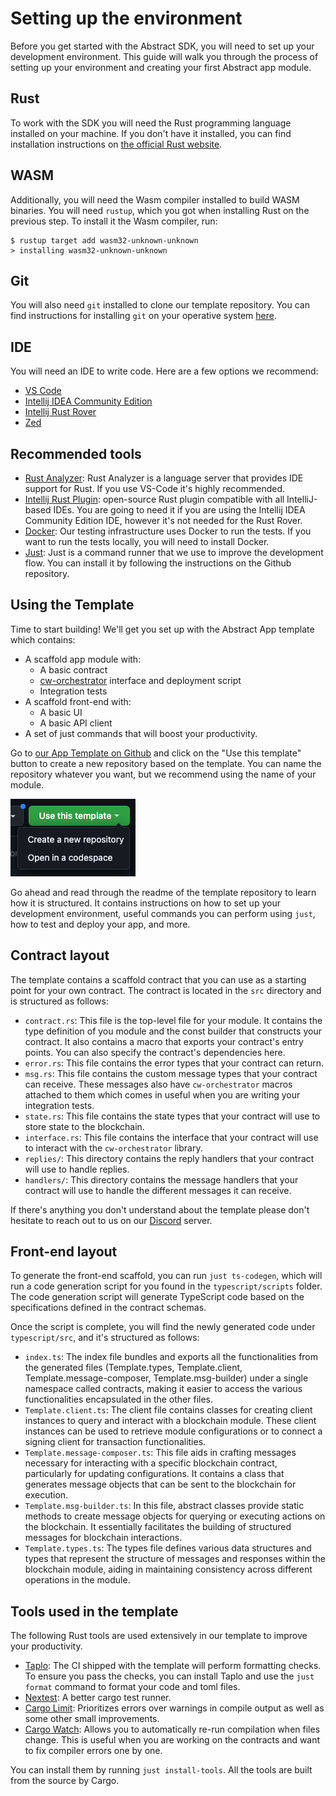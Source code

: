 # Setting up the environment

Before you get started with the Abstract SDK, you will need to set up your development environment. This guide will walk
you through the process of setting up your environment and creating your first Abstract app module.

## Rust

To work with the SDK you will need the Rust programming language installed on your
machine. If you don't have it installed, you can find installation instructions
on <a href="https://www.rust-lang.org/tools/install" target="_blank">the official Rust website</a>.

## WASM

Additionally, you will need the Wasm compiler installed to build WASM binaries. You will need `rustup`, which you got
when installing Rust on the previous step. To install it the Wasm compiler, run:

```shell
$ rustup target add wasm32-unknown-unknown
> installing wasm32-unknown-unknown
```

## Git

You will also need `git` installed to clone our template repository. You can find instructions for installing `git` on
your operative system <a href="https://git-scm.com/book/en/v2/Getting-Started-Installing-Git" target="_blank">here</a>.

## IDE

You will need an IDE to write code. Here are a few options we recommend:

- <a href="https://code.visualstudio.com/" target="_blank">VS Code</a>
- <a href="https://www.jetbrains.com/idea/download/" target="_blank">Intellij IDEA Community Edition</a>
- <a href="https://www.jetbrains.com/rust/" target="_blank">Intellij Rust Rover</a>
- <a href="https://zed.dev/" target="_blank">Zed</a>

## Recommended tools

- <a href="https://marketplace.visualstudio.com/items?itemName=rust-lang.rust-analyzer" target="_blank">Rust
  Analyzer</a>: Rust
  Analyzer is a language server that provides IDE support for Rust. If you use VS-Code it's highly recommended.
- <a href="https://plugins.jetbrains.com/plugin/8182-rust" target="_blank">Intellij Rust Plugin</a>: open-source Rust
  plugin compatible with all IntelliJ-based IDEs. You are going to need it if you are using the Intellij IDEA Community
  Edition IDE, however it's not needed for the Rust Rover.
- <a href="https://docs.docker.com/desktop/" target="_blank">Docker</a>: Our testing infrastructure uses Docker to run
  the tests. If you want to run the tests locally, you will
  need to install Docker.
- <a href="https://github.com/casey/just#installation" target="_blank">Just</a>: Just is a command runner that we use to
  improve the development flow. You can install it by following the
  instructions on the Github repository.

## Using the Template

Time to start building! We'll get you set up with the Abstract App template which contains:

- A scaffold app module with:
    - A basic contract
    - [cw-orchestrator](../1_products/cw_orchestrator.md) interface and deployment script
    - Integration tests
- A scaffold front-end with:
    - A basic UI
    - A basic API client
- A set of just commands that will boost your productivity.

Go to <a href="https://github.com/AbstractSDK/app-template" target="_blank">our App Template on Github</a> and click on
the "Use this template" button to create a new repository based on the template. You can name the repository whatever
you want, but we recommend using the name of your module.

![](../resources/get_started/use-this-template.webp)

Go ahead and read through the readme of the template repository to learn how it is structured. It contains instructions
on how to set up your
development environment, useful commands you can perform using `just`, how to test and deploy your app, and more.

## Contract layout

The template contains a scaffold contract that you can use as a starting point for your own contract. The contract is
located in the `src` directory and is structured as follows:

- `contract.rs`: This file is the top-level file for your module. It contains the type definition of you module and the
  const builder that constructs your contract. It also contains a macro that exports your contract's entry points. You
  can also specify the contract's dependencies here.
- `error.rs`: This file contains the error types that your contract can return.
- `msg.rs`: This file contains the custom message types that your contract can receive. These messages also
  have `cw-orchestrator` macros attached to them which comes in useful when you are writing your integration tests.
- `state.rs`: This file contains the state types that your contract will use to store state to the blockchain.
- `interface.rs`: This file contains the interface that your contract will use to interact with the `cw-orchestrator`
  library.
- `replies/`: This directory contains the reply handlers that your contract will use to handle replies.
- `handlers/`: This directory contains the message handlers that your contract will use to handle the different messages
  it can receive.

If there's anything you don't understand about the template please don't hesitate to reach out to us on
our <a href="https://discord.com/invite/uch3Tq3aym" target="_blank">Discord</a> server.

## Front-end layout

To generate the front-end scaffold, you can run `just ts-codegen`, which will run a code generation script for you found
in the `typescript/scripts` folder. The code generation script will generate TypeScript code based on the specifications
defined in the contract schemas.

Once the script is complete, you will find the newly generated code under `typescript/src`, and it's structured as
follows:

- `index.ts`: The index file bundles and exports all the functionalities from the generated files (Template.types,
  Template.client, Template.message-composer, Template.msg-builder) under a single namespace called contracts, making it
  easier to access the various functionalities encapsulated in the other files.
- `Template.client.ts`: The client file contains classes for creating client instances to query and interact with a
  blockchain module. These client instances can be used to retrieve module configurations or to connect a signing client
  for transaction functionalities.
- `Template.message-composer.ts`: This file aids in crafting messages necessary for interacting with a specific
  blockchain contract, particularly for updating configurations. It contains a class that generates message objects that
  can be sent to the blockchain for execution.
- `Template.msg-builder.ts`: In this file, abstract classes provide static methods to create message objects for
  querying or executing actions on the blockchain. It essentially facilitates the building of structured messages for
  blockchain interactions.
- `Template.types.ts`: The types file defines various data structures and types that represent the structure of messages
  and responses within the blockchain module, aiding in maintaining consistency across different operations in the
  module.

## Tools used in the template

The following Rust tools are used extensively in our template to improve your productivity.

- <a href="https://taplo.tamasfe.dev/cli/installation/cargo.html" target="_blank">Taplo</a>: The CI shipped with the
  template will perform formatting checks. To ensure you pass the checks, you can install Taplo and use
  the `just format` command to format your code and toml files.
- <a href="https://nexte.st/index.html" target="_blank">Nextest</a>: A better cargo test runner.
- <a href="https://github.com/alopatindev/cargo-limit" target="_blank">Cargo Limit</a>: Prioritizes errors over warnings
  in compile output as well as some other small improvements.
- <a href="https://crates.io/crates/cargo-watch" target="_blank">Cargo Watch</a>: Allows you to automatically re-run
  compilation when files change. This is useful when you are working on the contracts and want to fix compiler errors
  one by one.

You can install them by running `just install-tools`. All the tools are built from the source by Cargo.
